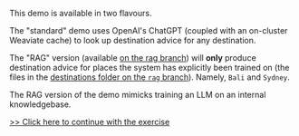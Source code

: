 This demo is available in two flavours.

The "standard" demo uses OpenAI's ChatGPT (coupled with an on-cluster Weaviate cache) to look up destination advice for any destination.

The "RAG" version (available [on the rag branch](https://github.com/dynatrace-perfclinics/obslab-llm-observability/tree/rag)) will **only** produce destination advice for places the system has explicitly been trained on (the files in the [destinations folder on the `rag` branch](https://github.com/dynatrace-perfclinics/obslab-llm-observability/tree/rag/destinations)). Namely, `Bali` and `Sydney`.

The RAG version of the demo mimicks training an LLM on an internal knowledgebase.

[>> Click here to continue with the exercise](prerequisites.md)